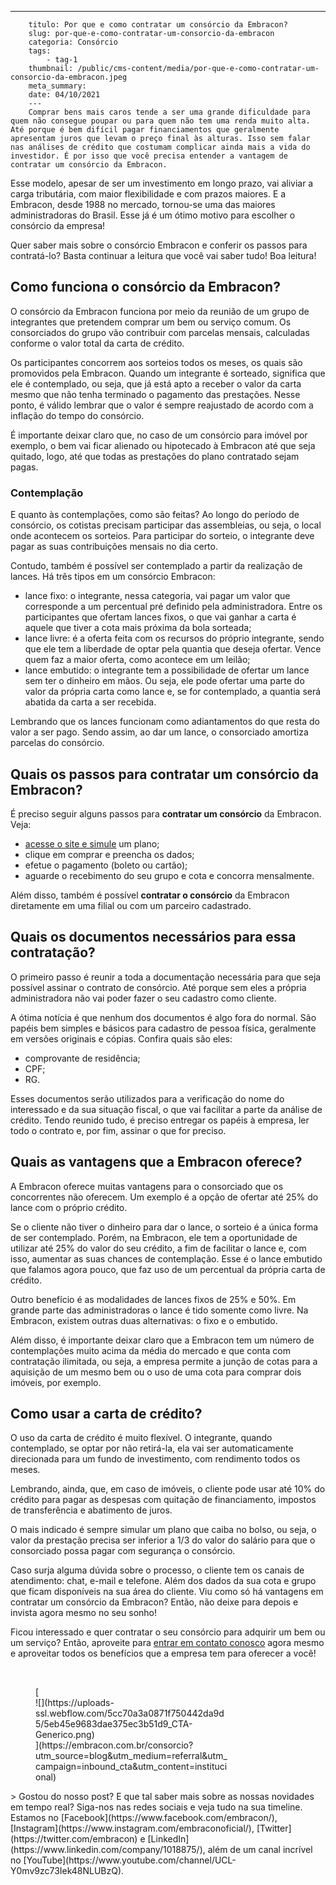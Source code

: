 ---
        titulo: Por que e como contratar um consórcio da Embracon?
        slug: por-que-e-como-contratar-um-consorcio-da-embracon
        categoria: Consórcio
        tags:
            - tag-1
        thumbnail: /public/cms-content/media/por-que-e-como-contratar-um-consorcio-da-embracon.jpeg
        meta_summary: 
        date: 04/10/2021
        ---
        Comprar bens mais caros tende a ser uma grande dificuldade para quem não consegue poupar ou para quem não tem uma renda muito alta. Até porque é bem difícil pagar financiamentos que geralmente apresentam juros que levam o preço final às alturas. Isso sem falar nas análises de crédito que costumam complicar ainda mais a vida do investidor. É por isso que você precisa entender a vantagem de contratar um consórcio da Embracon.

Esse modelo, apesar de ser um investimento em longo prazo, vai aliviar a carga tributária, com maior flexibilidade e com prazos maiores. E a Embracon, desde 1988 no mercado, tornou-se uma das maiores administradoras do Brasil. Esse já é um ótimo motivo para escolher o consórcio da empresa!

Quer saber mais sobre o consórcio Embracon e conferir os passos para contratá-lo? Basta continuar a leitura que você vai saber tudo! Boa leitura!

Como funciona o consórcio da Embracon?
--------------------------------------

O consórcio da Embracon funciona por meio da reunião de um grupo de integrantes que pretendem comprar um bem ou serviço comum. Os consorciados do grupo vão contribuir com parcelas mensais, calculadas conforme o valor total da carta de crédito.

Os participantes concorrem aos sorteios todos os meses, os quais são promovidos pela Embracon. Quando um integrante é sorteado, significa que ele é contemplado, ou seja, que já está apto a receber o valor da carta mesmo que não tenha terminado o pagamento das prestações. Nesse ponto, é válido lembrar que o valor é sempre reajustado de acordo com a inflação do tempo do consórcio.

É importante deixar claro que, no caso de um consórcio para imóvel por exemplo, o bem vai ficar alienado ou hipotecado à Embracon até que seja quitado, logo, até que todas as prestações do plano contratado sejam pagas.

### Contemplação

E quanto às contemplações, como são feitas? Ao longo do período de consórcio, os cotistas precisam participar das assembleias, ou seja, o local onde acontecem os sorteios. Para participar do sorteio, o integrante deve pagar as suas contribuições mensais no dia certo.

Contudo, também é possível ser contemplado a partir da realização de lances. Há três tipos em um consórcio Embracon:

- lance fixo: o integrante, nessa categoria, vai pagar um valor que corresponde a um percentual pré definido pela administradora. Entre os participantes que ofertam lances fixos, o que vai ganhar a carta é aquele que tiver a cota mais próxima da bola sorteada;
- lance livre: é a oferta feita com os recursos do próprio integrante, sendo que ele tem a liberdade de optar pela quantia que deseja ofertar. Vence quem faz a maior oferta, como acontece em um leilão;
- lance embutido: o integrante tem a possibilidade de ofertar um lance sem ter o dinheiro em mãos. Ou seja, ele pode ofertar uma parte do valor da própria carta como lance e, se for contemplado, a quantia será abatida da carta a ser recebida.

Lembrando que os lances funcionam como adiantamentos do que resta do valor a ser pago. Sendo assim, ao dar um lance, o consorciado amortiza parcelas do consórcio.

Quais os passos para contratar um consórcio da Embracon?
--------------------------------------------------------

É preciso seguir alguns passos para **contratar um consórcio** da Embracon. Veja:

- [acesse o site e simule](https://www.embracon.com.br/consorcio) um plano;
- clique em comprar e preencha os dados;
- efetue o pagamento (boleto ou cartão);
- aguarde o recebimento do seu grupo e cota e concorra mensalmente.

Além disso, também é possível **contratar o consórcio** da Embracon diretamente em uma filial ou com um parceiro cadastrado.

Quais os documentos necessários para essa contratação?
------------------------------------------------------

O primeiro passo é reunir a toda a documentação necessária para que seja possível assinar o contrato de consórcio. Até porque sem eles a própria administradora não vai poder fazer o seu cadastro como cliente.

A ótima notícia é que nenhum dos documentos é algo fora do normal. São papéis bem simples e básicos para cadastro de pessoa física, geralmente em versões originais e cópias. Confira quais são eles:

- comprovante de residência;
- CPF;
- RG.

Esses documentos serão utilizados para a verificação do nome do interessado e da sua situação fiscal, o que vai facilitar a parte da análise de crédito. Tendo reunido tudo, é preciso entregar os papéis à empresa, ler todo o contrato e, por fim, assinar o que for preciso.

Quais as vantagens que a Embracon oferece?
------------------------------------------

A Embracon oferece muitas vantagens para o consorciado que os concorrentes não oferecem. Um exemplo é a opção de ofertar até 25% do lance com o próprio crédito.

Se o cliente não tiver o dinheiro para dar o lance, o sorteio é a única forma de ser contemplado. Porém, na Embracon, ele tem a oportunidade de utilizar até 25% do valor do seu crédito, a fim de facilitar o lance e, com isso, aumentar as suas chances de contemplação. Esse é o lance embutido que falamos agora pouco, que faz uso de um percentual da própria carta de crédito.

Outro benefício é as modalidades de lances fixos de 25% e 50%. Em grande parte das administradoras o lance é tido somente como livre. Na Embracon, existem outras duas alternativas: o fixo e o embutido.

Além disso, é importante deixar claro que a Embracon tem um número de contemplações muito acima da média do mercado e que conta com contratação ilimitada, ou seja, a empresa permite a junção de cotas para a aquisição de um mesmo bem ou o uso de uma cota para comprar dois imóveis, por exemplo.

Como usar a carta de crédito?
-----------------------------

O uso da carta de crédito é muito flexível. O integrante, quando contemplado, se optar por não retirá-la, ela vai ser automaticamente direcionada para um fundo de investimento, com rendimento todos os meses.

Lembrando, ainda, que, em caso de imóveis, o cliente pode usar até 10% do crédito para pagar as despesas com quitação de financiamento, impostos de transferência e abatimento de juros.

O mais indicado é sempre simular um plano que caiba no bolso, ou seja, o valor da prestação precisa ser inferior a 1/3 do valor do salário para que o consorciado possa pagar com segurança o consórcio.

Caso surja alguma dúvida sobre o processo, o cliente tem os canais de atendimento: chat, e-mail e telefone. Além dos dados da sua cota e grupo que ficam disponíveis na sua área do cliente. Viu como só há vantagens em contratar um consórcio da Embracon? Então, não deixe para depois e invista agora mesmo no seu sonho!

Ficou interessado e quer contratar o seu consórcio para adquirir um bem ou um serviço? Então, aproveite para [entrar em contato conosco](https://www.embracon.com.br/) agora mesmo e aproveitar todos os benefícios que a empresa tem para oferecer a você!

‍

<figure class="w-richtext-figure-type-image w-richtext-align-center" style="max-width:310px">[<div>![](https://uploads-ssl.webflow.com/5cc70a3a0871f750442da9d5/5eb45e9683dae375ec3b51d9_CTA-Generico.png)</div>](https://embracon.com.br/consorcio?utm_source=blog&utm_medium=referral&utm_campaign=inbound_cta&utm_content=institucional)</figure>> Gostou do nosso post? E que tal saber mais sobre as nossas novidades em tempo real? Siga-nos nas redes sociais e veja tudo na sua timeline. Estamos no [Facebook](https://www.facebook.com/embracon/), [Instagram](https://www.instagram.com/embraconoficial/), [Twitter](https://twitter.com/embracon) e [LinkedIn](https://www.linkedin.com/company/1018875/), além de um canal incrível no [YouTube](https://www.youtube.com/channel/UCL-Y0mv9zc73Iek48NLUBzQ).
        